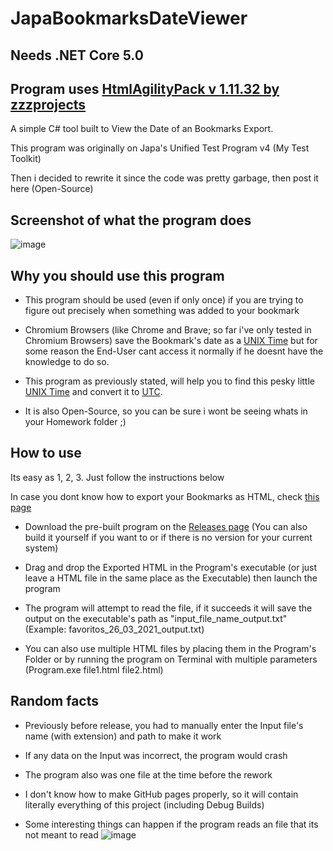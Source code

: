 # JapaBookmarksDateViewer

## Needs .NET Core 5.0
## Program uses [HtmlAgilityPack v 1.11.32 by zzzprojects](https://html-agility-pack.net/)

 A simple C# tool built to View the Date of an Bookmarks Export.

 This program was originally on Japa's Unified Test Program v4 (My Test Toolkit)

 Then i decided to rewrite it since the code was pretty garbage, then post it here (Open-Source)
 
 ## Screenshot of what the program does
![image](https://user-images.githubusercontent.com/5614680/112727832-1383a300-8f03-11eb-9b44-160c580b5edf.png)


## Why you should use this program
- This program should be used (even if only once) if you are trying to figure out precisely when something was added to your bookmark

- Chromium Browsers (like Chrome and Brave; so far i've only tested in Chromium Browsers) save the Bookmark's date as a [UNIX Time](https://en.wikipedia.org/wiki/Unix_time) but for some reason the End-User cant access it normally if he doesnt have the knowledge to do so.

- This program as previously stated, will help you to find this pesky little [UNIX Time](https://en.wikipedia.org/wiki/Unix_time) and convert it to [UTC](https://en.wikipedia.org/wiki/Coordinated_Universal_Time).

- It is also Open-Source, so you can be sure i wont be seeing whats in your Homework folder ;)

## How to use
Its easy as 1, 2, 3. Just follow the instructions below

In case you dont know how to export your Bookmarks as HTML, check [this page](https://www.wikihow.com/Export-Bookmarks-from-Chrome)

- Download the pre-built program on the [Releases page](https://github.com/japa4551/JapaBookmarksDateViewer/releases) (You can also build it yourself if you want to or if there is no version for your current system)

- Drag and drop the Exported HTML in the Program's executable (or just leave a HTML file in the same place as the Executable) then launch the program

- The program will attempt to read the file, if it succeeds it will save the output on the executable's path as "input_file_name_output.txt" (Example: favoritos_26_03_2021_output.txt)

- You can also use multiple HTML files by placing them in the Program's Folder or by running the program on Terminal with multiple parameters (Program.exe file1.html file2.html)

## Random facts
- Previously before release, you had to manually enter the Input file's name (with extension) and path to make it work

- If any data on the Input was incorrect, the program would crash

- The program also was one file at the time before the rework

- I don't know how to make GitHub pages properly, so it will contain literally everything of this project (including Debug Builds)

- Some interesting things can happen if the program reads an file that its not meant to read
![image](https://user-images.githubusercontent.com/5614680/112727762-cbfd1700-8f02-11eb-9a5b-0834e4dfe576.png)
